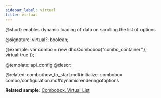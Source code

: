 ```yaml
---
sidebar_label: virtual
title: virtual
---          
```


@short: enables dynamic loading of data on scrolling the list of options

@signature: virtual?: boolean;

@example: 
var combo = new dhx.Combobox("combo_container",{
    virtual:true
});


@template:	api_config
@descr: 


@related: combo/how_to_start.md#initialize-combobox
combo/configuration.md#dynamicrenderingofoptions

**Related sample**: [Combobox. Virtual List](https://snippet.dhtmlx.com/5srwualw)